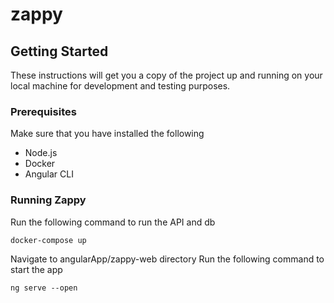 # zappy

## Getting Started

These instructions will get you a copy of the project up and running on your local machine for development and testing purposes.

### Prerequisites

Make sure that you have installed the following
* Node.js
* Docker
* Angular CLI

### Running Zappy
Run the following command to run the API and db
```
docker-compose up
```
Navigate to angularApp/zappy-web directory
Run the following command to start the app
```
ng serve --open
```
